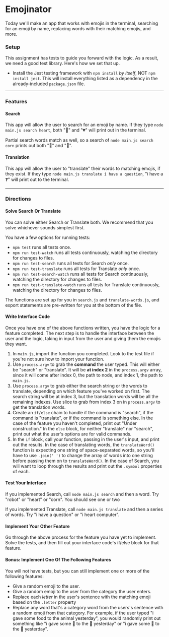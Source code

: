 # Emojinator

Today we'll make an app that works with emojis in the terminal, searching for an emoji by name, replacing words with their matching emojis, and more.

### Setup

This assignment has tests to guide you forward with the logic. As a result, we need a good test library. Here's how we set that up.

- Install the Jest testing framework with `npm install` _by itself_, NOT `npm install jest`. This will install everything listed as a dependency in the already-included `package.json` file.

-----

### Features

#### Search

This app will allow the user to search for an emoji by name. If they type `node main.js search heart`, both "💜" and "💔" will print out in the terminal.

Partial search words match as well, so a search of `node main.js search corn` prints out both "🦄" and "🍿".

#### Translation

This app will allow the user to "translate" their words to matching emojis, if they exist. If they type `node main.js translate i have a question`, "i have a ❓" will print out to the terminal.

-----

### Directions

#### Solve Search Or Translate

You can solve either Search or Translate both. We recommend that you solve whichever sounds simplest first.

You have a few options for running tests:

- `npm test` runs all tests once.
- `npm run test-watch` runs all tests continuously, watching the directory for changes to files.
- `npm run test-search` runs all tests for Search _only_ once.
- `npm run test-translate` runs all tests for Translate _only_ once.
- `npm run test-search-watch` runs all tests for Search continuously, watching the directory for changes to files.
- `npm run test-translate-watch` runs all tests for Translate continuously, watching the directory for changes to files.

The functions are set up for you in `search.js` and `translate-words.js`, and export statements are pre-written for you at the bottom of the file.

#### Write Interface Code

Once you have one of the above functions written, you have the logic for a feature completed. The next step is to handle the interface between the user and the logic, taking in input from the user and giving them the emojis they want.

1. In `main.js`, import the function you completed. Look to the test file if you're not sure how to import your function.
2. Use `process.argv` to grab the **command** the user typed. This will either be "search" or "translate". It will be **at index 2** in the `process.argv` array, since it will come after index 0, the path to node, and index 1, the path to `main.js`.
3. Use `process.argv` to grab either the search string or the words to translate, depending on which feature you've worked on first. The search string will be at index 3, but the translation words will be all the remaining indexes. Use slice to grab from index 3 on in `process.argv` to get the translation words.
4. Create an `if/else` chain to handle if the command is "search", if the command is "translate", or if the command is something else. In the case of the feature you haven't completed, print out "Under construction." In the `else` block, for neither "translate" nor "search", print out what the user's options are for valid commands.
5. In the `if` block, call your function, passing in the user's input, and print out the results. In the case of translating words, the `translateWord()` function is expecting one string of space-separated words, so you'll have to use `.join(' ')` to change the array of words into one string before passing them on to `translateWord()`. In the case of Search, you will want to loop through the results and print out the `.symbol` properties of each. 

#### Test Your Interface

If you implemented Search, call `node main.js search` and then a word. Try "robot" or "heart" or "corn". You should see one or two 

If you implemented Translate, call `node main.js translate` and then a series of words. Try "i have a question" or "i heart computer".

#### Implement Your Other Feature

Go through the above process for the feature you have yet to implement. Solve the tests, and then fill out your interface code's if/else block for that feature.

#### Bonus: Implement One Of The Following Features

You will not have tests, but you can still implement one or more of the following features:

- Give a random emoji to the user.
- Give a random emoji to the user from the category the user enters.
- Replace each _letter_ in the user's sentence with the matching emoji based on the `.letter` property
- Replace any word that's a category word from the users's sentence with a random emoji from that category. For example, if the user typed "i gave some food to the animal yesterday", you would randomly print out something like "i gave some 🍟 to the 🐘 yesterday" or "i gave some 🍕 to the 🦄 yesterday".
